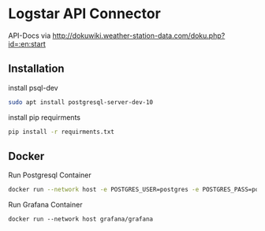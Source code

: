 # Logstar API Connector 

API-Docs via http://dokuwiki.weather-station-data.com/doku.php?id=:en:start

## Installation

install psql-dev
```bash
sudo apt install postgresql-server-dev-10
```

install pip requirments
```bash
pip install -r requirments.txt
```

## Docker

Run Postgresql Container
```bash
docker run --network host -e POSTGRES_USER=postgres -e POSTGRES_PASS=postgres -e POSTGRES_DBNAME=logstar  kartoza/postgis
```

Run Grafana Container
```
docker run --network host grafana/grafana
```